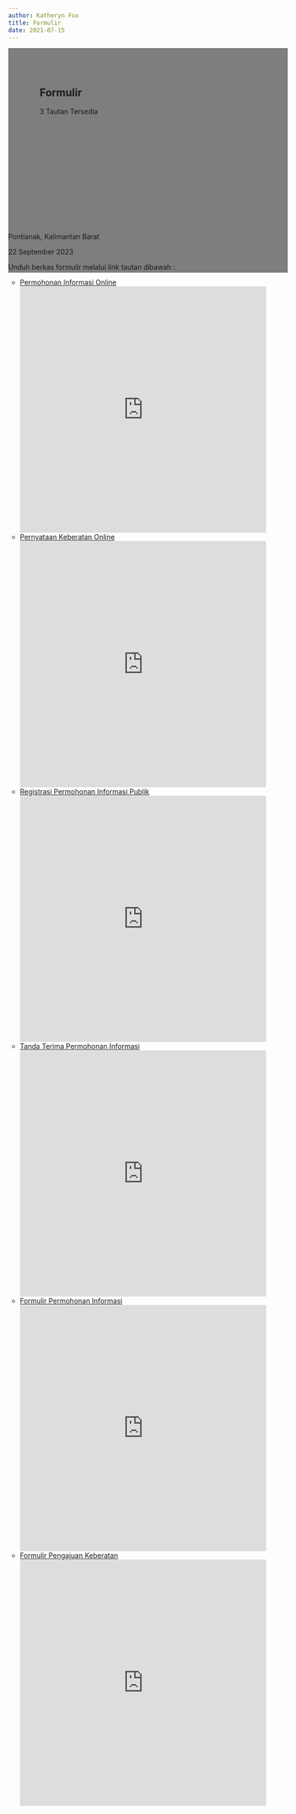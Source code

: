 ```yaml
---
author: Katheryn Fox
title: Formulir
date: 2021-07-15
---
```

<section class="">
    <div class="relative bg-white dark:bg-gray-600" style="height: 360px; background-image: url('/images/banner.png'); background-repeat: no-repeat; background-position: center; background-size: 100% auto;">
        <div style="background: rgba(0,0,0,0.5); width: 100%; height:100%; padding: 48px 32px;" class="absolute bottom-0 left-0">
            <div class="container-besar" style="height: 100%; padding: 0 32px;">
                <div class="absolute bottom-8">
                    <h2 class="text-white font-bold text-4xl mb-2">Formulir</h2>
                    <p class="text-white">3 Tautan Tersedia</p>
                </div>
            </div>
        </div>
    </div>
    <div class="bg-white dark:bg-gray-900">
        <div style="width: 100%; height: auto;" class="container-besar flex align-center px-8 py-3">
            <i class="fas fa-map-marker-alt black-fill white-fill mr-2" style="font-size: 24px"></i>
            <p class="mr-8">Pontianak, Kalimantan Barat</p>
            <i style="font-size: 24px;" class="far fa-calendar text-black dark:text-white mr-2"></i>
            <p class="mr-8">22 September 2023</p>
        </div>
    </div>
</section>
<div class="container-besar">
    <div class="mb-16 mt-8 px-8">
        <p>Unduh berkas formulir melalui link tautan dibawah :</p>
        <ul style="list-style-type: circle" class="ml-8">
            <li>
                <a style="text-decoration: underline;" class="text-secondary pdf-link" href="https://ppid.kalbarprov.go.id/?public=permintaan">
                    Permohonan Informasi Online
                    <div class="pdf-preview">
                        <embed src="https://ppid.kalbarprov.go.id/?public=permintaan" type="application/pdf" width="500" height="500"/>
                    </div>
                </a>
            </li>
            <li>
                <a style="text-decoration: underline;" class="text-secondary pdf-link" href="https://ppid.kalbarprov.go.id/?public=keberatan">
                    Pernyataan Keberatan Online
                    <div class="pdf-preview">
                        <embed src="https://ppid.kalbarprov.go.id/?public=keberatan" type="application/pdf" width="500" height="500"/>
                    </div>
                </a>
            </li>
            <li>
                <a style="text-decoration: underline;" class="text-secondary pdf-link" href="https://diskominfo.kalbarprov.app/ppid/registrasi-permohonan-informasi-publik">
                    Registrasi Permohonan Informasi Publik
                    <div class="pdf-preview">
                        <embed src="https://diskominfo.kalbarprov.app/ppid/registrasi-permohonan-informasi-publik" type="application/pdf" width="500" height="500"/>
                    </div>
                </a>
            </li>
            <li>
                <a style="text-decoration: underline;" class="text-secondary pdf-link" href="https://diskominfo.kalbarprov.app/ppid/tanda-terima-permohonan-informasi">
                    Tanda Terima Permohonan Informasi
                    <div class="pdf-preview">
                        <embed src="https://diskominfo.kalbarprov.app/ppid/tanda-terima-permohonan-informasi" type="application/pdf" width="500" height="500"/>
                    </div>
                </a>
            </li>
            <li>
                <a style="text-decoration: underline;" class="text-secondary pdf-link" href="https://diskominfo.kalbarprov.app/ppid/formulir-permohonan-informasi">
                    Formulir Permohonan Informasi
                    <div class="pdf-preview">
                        <embed src="https://diskominfo.kalbarprov.app/ppid/formulir-permohonan-informasi" type="application/pdf" width="500" height="500"/>
                    </div>
                </a>
            </li>
            <li>
                <a style="text-decoration: underline;" class="text-secondary pdf-link" href="https://diskominfo.kalbarprov.app/ppid/formulir-pengajuan-keberatan">
                    Formulir Pengajuan Keberatan
                    <div class="pdf-preview">
                        <embed src="https://diskominfo.kalbarprov.app/ppid/formulir-pengajuan-keberatan" type="application/pdf" width="500" height="500"/>
                    </div>
                </a>
            </li>
        </ul>
    </div>
</div>